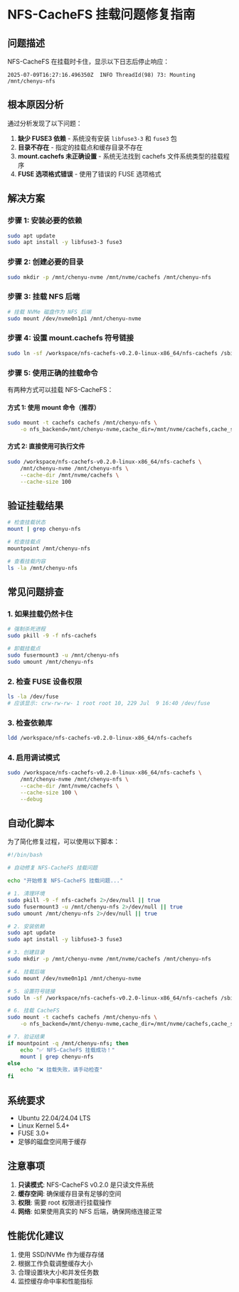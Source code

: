 # NFS-CacheFS 挂载问题修复指南

## 问题描述

NFS-CacheFS 在挂载时卡住，显示以下日志后停止响应：
```
2025-07-09T16:27:16.496350Z  INFO ThreadId(98) 73: Mounting /mnt/chenyu-nfs
```

## 根本原因分析

通过分析发现了以下问题：

1. **缺少 FUSE3 依赖** - 系统没有安装 `libfuse3-3` 和 `fuse3` 包
2. **目录不存在** - 指定的挂载点和缓存目录不存在
3. **mount.cachefs 未正确设置** - 系统无法找到 cachefs 文件系统类型的挂载程序
4. **FUSE 选项格式错误** - 使用了错误的 FUSE 选项格式

## 解决方案

### 步骤 1: 安装必要的依赖

```bash
sudo apt update
sudo apt install -y libfuse3-3 fuse3
```

### 步骤 2: 创建必要的目录

```bash
sudo mkdir -p /mnt/chenyu-nvme /mnt/nvme/cachefs /mnt/chenyu-nfs
```

### 步骤 3: 挂载 NFS 后端

```bash
# 挂载 NVMe 磁盘作为 NFS 后端
sudo mount /dev/nvme0n1p1 /mnt/chenyu-nvme
```

### 步骤 4: 设置 mount.cachefs 符号链接

```bash
sudo ln -sf /workspace/nfs-cachefs-v0.2.0-linux-x86_64/nfs-cachefs /sbin/mount.cachefs
```

### 步骤 5: 使用正确的挂载命令

有两种方式可以挂载 NFS-CacheFS：

#### 方式 1: 使用 mount 命令（推荐）

```bash
sudo mount -t cachefs cachefs /mnt/chenyu-nfs \
    -o nfs_backend=/mnt/chenyu-nvme,cache_dir=/mnt/nvme/cachefs,cache_size_gb=100,allow_other
```

#### 方式 2: 直接使用可执行文件

```bash
sudo /workspace/nfs-cachefs-v0.2.0-linux-x86_64/nfs-cachefs \
    /mnt/chenyu-nvme /mnt/chenyu-nfs \
    --cache-dir /mnt/nvme/cachefs \
    --cache-size 100
```

## 验证挂载结果

```bash
# 检查挂载状态
mount | grep chenyu-nfs

# 检查挂载点
mountpoint /mnt/chenyu-nfs

# 查看挂载内容
ls -la /mnt/chenyu-nfs
```

## 常见问题排查

### 1. 如果挂载仍然卡住

```bash
# 强制杀死进程
sudo pkill -9 -f nfs-cachefs

# 卸载挂载点
sudo fusermount3 -u /mnt/chenyu-nfs
sudo umount /mnt/chenyu-nfs
```

### 2. 检查 FUSE 设备权限

```bash
ls -la /dev/fuse
# 应该显示: crw-rw-rw- 1 root root 10, 229 Jul  9 16:40 /dev/fuse
```

### 3. 检查依赖库

```bash
ldd /workspace/nfs-cachefs-v0.2.0-linux-x86_64/nfs-cachefs
```

### 4. 启用调试模式

```bash
sudo /workspace/nfs-cachefs-v0.2.0-linux-x86_64/nfs-cachefs \
    /mnt/chenyu-nvme /mnt/chenyu-nfs \
    --cache-dir /mnt/nvme/cachefs \
    --cache-size 100 \
    --debug
```

## 自动化脚本

为了简化修复过程，可以使用以下脚本：

```bash
#!/bin/bash

# 自动修复 NFS-CacheFS 挂载问题

echo "开始修复 NFS-CacheFS 挂载问题..."

# 1. 清理环境
sudo pkill -9 -f nfs-cachefs 2>/dev/null || true
sudo fusermount3 -u /mnt/chenyu-nfs 2>/dev/null || true
sudo umount /mnt/chenyu-nfs 2>/dev/null || true

# 2. 安装依赖
sudo apt update
sudo apt install -y libfuse3-3 fuse3

# 3. 创建目录
sudo mkdir -p /mnt/chenyu-nvme /mnt/nvme/cachefs /mnt/chenyu-nfs

# 4. 挂载后端
sudo mount /dev/nvme0n1p1 /mnt/chenyu-nvme

# 5. 设置符号链接
sudo ln -sf /workspace/nfs-cachefs-v0.2.0-linux-x86_64/nfs-cachefs /sbin/mount.cachefs

# 6. 挂载 CacheFS
sudo mount -t cachefs cachefs /mnt/chenyu-nfs \
    -o nfs_backend=/mnt/chenyu-nvme,cache_dir=/mnt/nvme/cachefs,cache_size_gb=100,allow_other

# 7. 验证结果
if mountpoint -q /mnt/chenyu-nfs; then
    echo "✅ NFS-CacheFS 挂载成功！"
    mount | grep chenyu-nfs
else
    echo "❌ 挂载失败，请手动检查"
fi
```

## 系统要求

- Ubuntu 22.04/24.04 LTS
- Linux Kernel 5.4+
- FUSE 3.0+
- 足够的磁盘空间用于缓存

## 注意事项

1. **只读模式**: NFS-CacheFS v0.2.0 是只读文件系统
2. **缓存空间**: 确保缓存目录有足够的空间
3. **权限**: 需要 root 权限进行挂载操作
4. **网络**: 如果使用真实的 NFS 后端，确保网络连接正常

## 性能优化建议

1. 使用 SSD/NVMe 作为缓存存储
2. 根据工作负载调整缓存大小
3. 合理设置块大小和并发任务数
4. 监控缓存命中率和性能指标